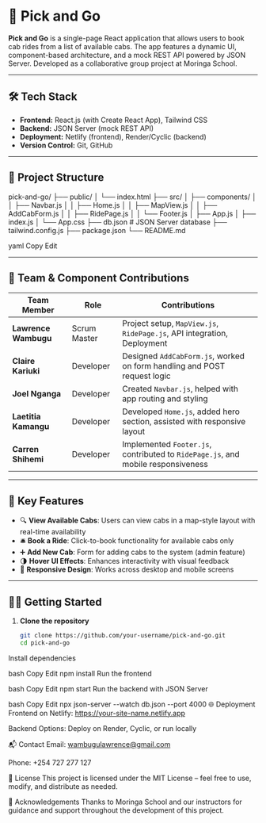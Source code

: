 # 🚖 Pick and Go

**Pick and Go** is a single-page React application that allows users to book cab rides from a list of available cabs. The app features a dynamic UI, component-based architecture, and a mock REST API powered by JSON Server. Developed as a collaborative group project at Moringa School.

---

## 🛠️ Tech Stack

- **Frontend:** React.js (with Create React App), Tailwind CSS
- **Backend:** JSON Server (mock REST API)
- **Deployment:** Netlify (frontend), Render/Cyclic (backend)
- **Version Control:** Git, GitHub

---

## 📁 Project Structure

pick-and-go/ ├── public/ │ └── index.html ├── src/ │ ├── components/ │ │ ├── Navbar.js │ │ ├── Home.js │ │ ├── MapView.js │ │ ├── AddCabForm.js │ │ ├── RidePage.js │ │ └── Footer.js │ ├── App.js │ ├── index.js │ └── App.css ├── db.json # JSON Server database ├── tailwind.config.js ├── package.json └── README.md

yaml
Copy
Edit

---

## 👥 Team & Component Contributions

| Team Member         | Role           | Contributions                                                                 |
|---------------------|----------------|-------------------------------------------------------------------------------|
| **Lawrence Wambugu**| Scrum Master   | Project setup, `MapView.js`, `RidePage.js`, API integration, Deployment       |
| **Claire Kariuki**  | Developer      | Designed `AddCabForm.js`, worked on form handling and POST request logic      |
| **Joel Nganga**     | Developer      | Created `Navbar.js`, helped with app routing and styling                      |
| **Laetitia Kamangu**| Developer      | Developed `Home.js`, added hero section, assisted with responsive layout      |
| **Carren Shihemi**  | Developer      | Implemented `Footer.js`, contributed to `RidePage.js`, and mobile responsiveness |

---

## 🚗 Key Features

- 🔍 **View Available Cabs**: Users can view cabs in a map-style layout with real-time availability
- 🛎️ **Book a Ride**: Click-to-book functionality for available cabs only
- ➕ **Add New Cab**: Form for adding cabs to the system (admin feature)
- 🌗 **Hover UI Effects**: Enhances interactivity with visual feedback
- 📱 **Responsive Design**: Works across desktop and mobile screens

---

## 🧑‍💻 Getting Started

1. **Clone the repository**
   ```bash
   git clone https://github.com/your-username/pick-and-go.git
   cd pick-and-go
Install dependencies

bash
Copy
Edit
npm install
Run the frontend

bash
Copy
Edit
npm start
Run the backend with JSON Server

bash
Copy
Edit
npx json-server --watch db.json --port 4000
🌐 Deployment
Frontend on Netlify: https://your-site-name.netlify.app

Backend Options: Deploy on Render, Cyclic, or run locally

📬 Contact
Email: wambugulawrence@gmail.com

Phone: +254 727 277 127

📄 License
This project is licensed under the MIT License – feel free to use, modify, and distribute as needed.

🙌 Acknowledgements
Thanks to Moringa School and our instructors for guidance and support throughout the development of this project.
